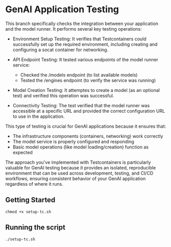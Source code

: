 # GenAI Application Testing 

This branch specifically checks the integration between your application and the model runner. It performs several key testing operations:

- Environment Setup Testing: It verifies that Testcontainers could successfully set up the required environment, including creating and configuring a socat container for networking.
- API Endpoint Testing: It tested various endpoints of the model runner service:

   - Checked the /models endpoint (to list available models)
   - Tested the /engines endpoint (to verify the service was running)

- Model Creation Testing: It attemptes to create a model (as an optional test) and verified this operation was successful.
- Connectivity Testing: The test verified that the model runner was accessible at a specific URL and provided the correct configuration URL to use in the application.

This type of testing is crucial for GenAI applications because it ensures that:

- The infrastructure components (containers, networking) work correctly
- The model service is properly configured and responding
- Basic model operations (like model loading/creation) function as expected

The approach you've implemented with Testcontainers is particularly valuable for GenAI testing because it provides an isolated, reproducible environment that can be used across development, testing, and CI/CD workflows, ensuring consistent behavior of your GenAI application regardless of where it runs.


## Getting Started

```
chmod +x setup-tc.sh
```


## Running the script

```
./setup-tc.sh
```


